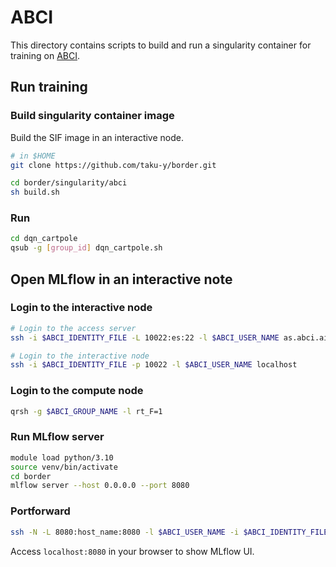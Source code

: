 # ABCI

This directory contains scripts to build and run a singularity container for training on [ABCI](https://abci.ai/).

## Run training

### Build singularity container image

Build the SIF image in an interactive node. 

```bash
# in $HOME
git clone https://github.com/taku-y/border.git
```

```bash
cd border/singularity/abci
sh build.sh
```

### Run

```bash
cd dqn_cartpole
qsub -g [group_id] dqn_cartpole.sh
```

## Open MLflow in an interactive note

### Login to the interactive node

```bash
# Login to the access server
ssh -i $ABCI_IDENTITY_FILE -L 10022:es:22 -l $ABCI_USER_NAME as.abci.ai
```

```bash
# Login to the interactive node
ssh -i $ABCI_IDENTITY_FILE -p 10022 -l $ABCI_USER_NAME localhost
```

### Login to the compute node

```bash
qrsh -g $ABCI_GROUP_NAME -l rt_F=1
```

### Run MLflow server

```bash
module load python/3.10
source venv/bin/activate
cd border
mlflow server --host 0.0.0.0 --port 8080
```

### Portforward

```bash
ssh -N -L 8080:host_name:8080 -l $ABCI_USER_NAME -i $ABCI_IDENTITY_FILE -p 10022 localhost
```

Access `localhost:8080` in your browser to show MLflow UI.
